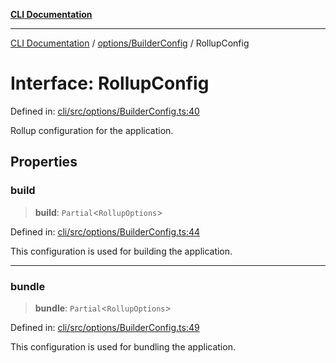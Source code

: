 [**CLI Documentation**](../../../README.md)

***

[CLI Documentation](../../../README.md) / [options/BuilderConfig](../README.md) / RollupConfig

# Interface: RollupConfig

Defined in: [cli/src/options/BuilderConfig.ts:40](https://github.com/stonemjs/cli/blob/c980e34c3e365606f5472998f0ccb119c79896c3/src/options/BuilderConfig.ts#L40)

Rollup configuration for the application.

## Properties

### build

> **build**: `Partial`\<`RollupOptions`\>

Defined in: [cli/src/options/BuilderConfig.ts:44](https://github.com/stonemjs/cli/blob/c980e34c3e365606f5472998f0ccb119c79896c3/src/options/BuilderConfig.ts#L44)

This configuration is used for building the application.

***

### bundle

> **bundle**: `Partial`\<`RollupOptions`\>

Defined in: [cli/src/options/BuilderConfig.ts:49](https://github.com/stonemjs/cli/blob/c980e34c3e365606f5472998f0ccb119c79896c3/src/options/BuilderConfig.ts#L49)

This configuration is used for bundling the application.
